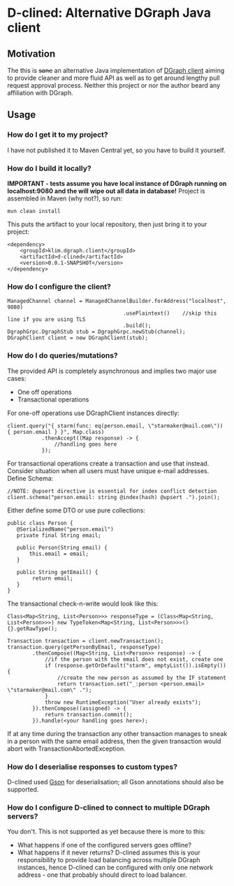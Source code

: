 # D-clined: Alternative DGraph Java client #
## Motivation ##
The this is ~~sane~~ an alternative Java implementation of [DGraph client](https://github.com/dgraph-io/dgraph4j) aiming to provide cleaner and more fluid API as well as to get around lengthy pull request approval process. 
Neither this project or nor the author beard any affiliation with DGraph.

## Usage ## 
### How do I get it to my project? ###
I have not published it to Maven Central yet, so you have to build it yourself.

### How do I build it locally? ###
__IMPORTANT - tests assume you have local instance of DGraph running on localhost:9080 and the will wipe out all data in database!__
Project is assembled in Maven (why not?), so run:
```
mvn clean install
```
This puts the artifact to your local repository, then just bring it to your project:
```
<dependency>
    <groupId>klim.dgraph.client</groupId>
    <artifactId>d-clined</artifactId>
    <version>0.0.1-SNAPSHOT</version>
</dependency>
```

### How do I configure the client? ###
```
ManagedChannel channel = ManagedChannelBuilder.forAddress("localhost", 9080)
                                     .usePlaintext()    //skip this line if you are using TLS
                                     .build();
DgraphGrpc.DgraphStub stub = DgraphGrpc.newStub(channel);
DGraphClient client = new DGraphClient(stub);
```

### How do I do queries/mutations? ###
 The provided API is completely asynchronous and implies two major use cases:
 * One off operations
 * Transactional operations
 
 For one-off operations use DGraphClient instances directly:
 ```
client.query("{ starm(func: eq(person.email, \"starmaker@mail.com\")) { person.email } }", Map.class)
            .thenAccept((Map response) -> {
                //handling goes here
            });
 ```
 
 For transactional operations create a transaction and use that instead. Consider situation when all users must have unique e-mail addresses. 
 Define Schema:
 ```
//NOTE: @upsert directive is essential for index conflict detection
client.schema("person.email: string @index(hash) @upsert .").join();
 ```
 Either define some DTO or use pure collections:
 ```
public class Person {
    @SerializedName("person.email")
    private final String email;

    public Person(String email) {
        this.email = email;
    }

    public String getEmail() {
         return email;
    }
}
 ```
The transactional check-n-write would look like this:
```
Class<Map<String, List<Person>>> responseType = (Class<Map<String, List<Person>>>) new TypeToken<Map<String, List<Person>>>(){}.getRawType();

Transaction transaction = client.newTransaction();
transaction.query(getPersonByEmail, responseType)
        .thenCompose((Map<String, List<Person>> response) -> {
            //if the person with the email does not exist, create one
            if (response.getOrDefault("starm", emptyList()).isEmpty()) {
                //create the new person as assumed by the IF statement
                return transaction.set("_:person <person.email> \"starmaker@mail.com\" .");
            }
            throw new RuntimeException("User already exists");
        }).thenCompose((assigned) -> {
            return transaction.commit();
        }).handle(<your handling goes here>);
```
If at any time during the transaction any other transaction manages to sneak in a person with the same email address, then the given transaction would abort with TransactionAbortedException.

### How do I deserialise responses to custom types? ###
D-clined used [Gson](https://github.com/google/gson/) for deserialisation; all Gson annotations should also be supported.

### How do I configure D-clined to connect to multiple DGraph servers? ###
You don't. This is not supported as yet because there is more to this: 
* What happens if one of the configured servers goes offline?
* What happens if it never returns?
 D-clined assumes this is your responsibility to provide load balancing across multiple DGraph instances, hence D-clined can be configured with only one network address - one that probably should direct to load balancer.
 